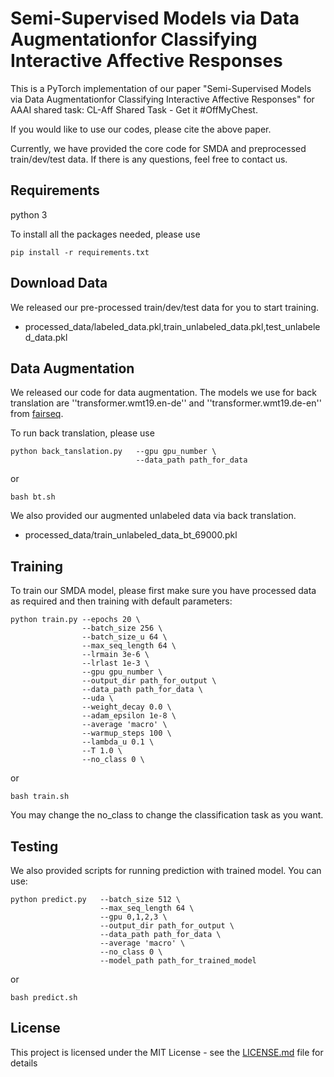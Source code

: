 # Semi-Supervised Models via Data Augmentationfor Classifying Interactive Affective Responses

This is a PyTorch implementation of our paper "Semi-Supervised Models via Data Augmentationfor Classifying Interactive Affective Responses" for AAAI shared task: CL-Aff Shared Task - Get it #OffMyChest. 

If you would like to use our codes, please cite the above paper.

Currently, we have provided the core code for SMDA and  preprocessed train/dev/test data. If there is any questions, feel free to contact us.

## Requirements

python 3

To install all the packages needed, please use
```
pip install -r requirements.txt 
``` 

## Download Data

We released our pre-processed train/dev/test data for you to start training.

- processed_data/labeled_data.pkl,train_unlabeled_data.pkl,test_unlabeled_data.pkl

## Data Augmentation

We released our code for data augmentation. The models we use for back translation are ''transformer.wmt19.en-de'' and ''transformer.wmt19.de-en'' from [fairseq](https://github.com/pytorch/fairseq/tree/master/examples/translation).

To run back translation, please use

```
python back_tanslation.py   --gpu gpu_number \
                            --data_path path_for_data
``` 

or

```
bash bt.sh
``` 

We also provided our augmented unlabeled data via back translation.

- processed_data/train_unlabeled_data_bt_69000.pkl

## Training

To train our SMDA model, please first make sure you have processed data as required and then training with default parameters:
```
python train.py --epochs 20 \
                --batch_size 256 \
                --batch_size_u 64 \
                --max_seq_length 64 \
                --lrmain 3e-6 \
                --lrlast 1e-3 \
                --gpu gpu_number \
                --output_dir path_for_output \
                --data_path path_for_data \
                --uda \
                --weight_decay 0.0 \
                --adam_epsilon 1e-8 \
                --average 'macro' \
                --warmup_steps 100 \
                --lambda_u 0.1 \
                --T 1.0 \
                --no_class 0 \
```

or

```
bash train.sh
```

You may change the no_class to change the classification task as you want.

## Testing

We also provided scripts for running prediction with trained model. You can use:
```
python predict.py   --batch_size 512 \
                    --max_seq_length 64 \
                    --gpu 0,1,2,3 \
                    --output_dir path_for_output \
                    --data_path path_for_data \
                    --average 'macro' \
                    --no_class 0 \
                    --model_path path_for_trained_model
```

or

```
bash predict.sh
```

## License

This project is licensed under the MIT License - see the [LICENSE.md](LICENSE.md) file for details
 
